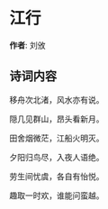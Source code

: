 # 江行

**作者**: 刘攽

## 诗词内容

移舟次北渚，风水亦有说。

隠几见群山，昂头看新月。

田舍烟微茫，江船火明灭。

夕阳归鸟尽，入夜人语绝。

劳生间忧虞，各自有怡悦。

趣取一时欢，谁能问蛮越。

